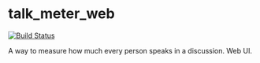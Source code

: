 # talk_meter_web

[![Build Status](https://travis-ci.org/vpeurala/talk_meter_web.svg?branch=master)](https://travis-ci.org/vpeurala/talk_meter_web)

A way to measure how much every person speaks in a discussion. Web UI.
